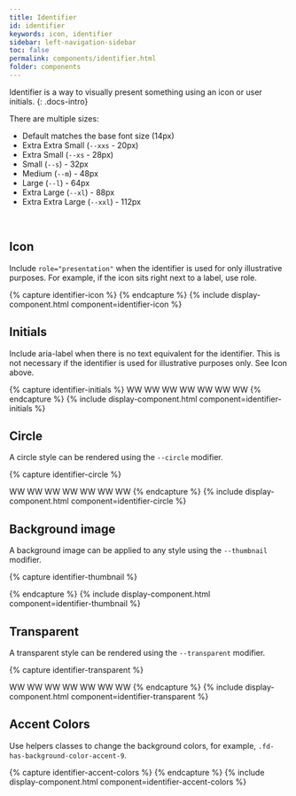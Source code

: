 ```yaml
---
title: Identifier
id: identifier
keywords: icon, identifier
sidebar: left-navigation-sidebar
toc: false
permalink: components/identifier.html
folder: components
---
```


Identifier is a way to visually present something using an icon or user initials.
{: .docs-intro}

There are multiple sizes:
- Default matches the base font size (14px)
- Extra Extra Small (`--xxs` - 20px)
- Extra Small (`--xs` - 28px)
- Small (`--s`) - 32px
- Medium (`--m`) - 48px
- Large (`--l`) - 64px
- Extra Large (`--xl`) - 88px
- Extra Extra Large (`--xxl`) - 112px

<br>

## Icon
Include `role="presentation"` when the identifier is used for only illustrative purposes. For example, if the icon sits right next to a label, use role.

{% capture identifier-icon %}
<span class=" fd-identifier--xxs sap-icon--washing-machine" role="presentation"></span>
<span class=" fd-identifier--xs sap-icon--washing-machine" role="presentation"></span>
<span class=" fd-identifier--s sap-icon--washing-machine" role="presentation"></span>
<span class=" fd-identifier--m sap-icon--washing-machine" role="presentation"></span>
<span class=" fd-identifier--l sap-icon--washing-machine" role="presentation"></span>
<span class=" fd-identifier--xl sap-icon--washing-machine" role="presentation"></span>
<span class=" fd-identifier--xxl sap-icon--washing-machine" role="presentation"></span>
{% endcapture %}
{% include display-component.html component=identifier-icon %}
<br>

## Initials
Include aria-label when there is no text equivalent for the identifier. This is not necessary if the identifier is used for illustrative purposes only. See Icon above.

{% capture identifier-initials %}
<span class=" fd-identifier--xxs" aria-label="Wendy Wallace">WW</span>
<span class=" fd-identifier--xs" aria-label="Wendy Wallace">WW</span>
<span class=" fd-identifier--s" aria-label="Wendy Wallace">WW</span>
<span class=" fd-identifier--m" aria-label="Wendy Wallace">WW</span>
<span class=" fd-identifier--l" aria-label="Wendy Wallace">WW</span>
<span class=" fd-identifier--xl" aria-label="Wendy Wallace">WW</span>
<span class=" fd-identifier--xxl" aria-label="Wendy Wallace">WW</span>
{% endcapture %}
{% include display-component.html component=identifier-initials %}
<br>

## Circle
A circle style can be rendered using the `--circle` modifier.

{% capture identifier-circle %}
<span class=" fd-identifier--xxs fd-identifier--circle sap-icon--money-bills" role="presentation"></span>
<span class=" fd-identifier--xs fd-identifier--circle sap-icon--money-bills" role="presentation"></span>
<span class=" fd-identifier--s fd-identifier--circle sap-icon--money-bills" role="presentation"></span>
<span class=" fd-identifier--m fd-identifier--circle sap-icon--money-bills" role="presentation"></span>
<span class=" fd-identifier--l fd-identifier--circle sap-icon--money-bills" role="presentation"></span>
<span class=" fd-identifier--l fd-identifier--circle sap-icon--money-bills" role="presentation"></span>
<span class=" fd-identifier--l fd-identifier--circle sap-icon--money-bills" role="presentation"></span>

<span class=" fd-identifier--xxs fd-identifier--circle" aria-label="Wendy Wallace">WW</span>
<span class=" fd-identifier--xs fd-identifier--circle" aria-label="Wendy Wallace">WW</span>
<span class=" fd-identifier--s fd-identifier--circle" aria-label="Wendy Wallace">WW</span>
<span class=" fd-identifier--m fd-identifier--circle" aria-label="Wendy Wallace">WW</span>
<span class=" fd-identifier--l fd-identifier--circle" aria-label="Wendy Wallace">WW</span>
<span class=" fd-identifier--xl fd-identifier--circle" aria-label="Wendy Wallace">WW</span>
<span class=" fd-identifier--xxl fd-identifier--circle" aria-label="Wendy Wallace">WW</span>
{% endcapture %}
{% include display-component.html component=identifier-circle %}
<br>


## Background image

A background image can be applied to any style using the `--thumbnail` modifier.

{% capture identifier-thumbnail %}
<span class=" fd-identifier--xxs fd-identifier--circle fd-identifier--thumbnail" style="background-image: url('{{site.baseurl}}/images/thumbs/headshot-male.jpg')" role="presentation" aria-label="John Doe"></span>
<span class=" fd-identifier--xs fd-identifier--circle fd-identifier--thumbnail" style="background-image: url('{{site.baseurl}}/images/thumbs/headshot-male.jpg')" role="presentation" aria-label="John Doe"></span>
<span class=" fd-identifier--s fd-identifier--circle fd-identifier--thumbnail" style="background-image: url('{{site.baseurl}}/images/thumbs/headshot-male.jpg')" role="presentation" aria-label="John Doe"></span>
<span class=" fd-identifier--m fd-identifier--circle fd-identifier--thumbnail" style="background-image: url('{{site.baseurl}}/images/thumbs/headshot-male.jpg')" role="presentation" aria-label="John Doe"></span>
<span class=" fd-identifier--l fd-identifier--circle fd-identifier--thumbnail" style="background-image: url('{{site.baseurl}}/images/thumbs/headshot-male.jpg')" role="presentation" aria-label="John Doe"></span>
<span class=" fd-identifier--xl fd-identifier--circle fd-identifier--thumbnail" style="background-image: url('{{site.baseurl}}/images/thumbs/headshot-male.jpg')" role="presentation" aria-label="John Doe"></span>
<span class=" fd-identifier--xxl fd-identifier--circle fd-identifier--thumbnail" style="background-image: url('{{site.baseurl}}/images/thumbs/headshot-male.jpg')" role="presentation" aria-label="John Doe"></span>


{% endcapture %}
{% include display-component.html component=identifier-thumbnail %}
<br>



## Transparent

A transparent style can be rendered using the `--transparent` modifier.

{% capture identifier-transparent %}
<span class=" fd-identifier--xxs fd-identifier--circle fd-identifier--transparent sap-icon--money-bills" role="presentation"></span>
<span class=" fd-identifier--xs fd-identifier--circle fd-identifier--transparent sap-icon--money-bills" role="presentation"></span>
<span class=" fd-identifier--s fd-identifier--circle fd-identifier--transparent sap-icon--money-bills" role="presentation"></span>
<span class=" fd-identifier--m fd-identifier--circle fd-identifier--transparent sap-icon--money-bills" role="presentation"></span>
<span class=" fd-identifier--l fd-identifier--circle fd-identifier--transparent sap-icon--money-bills" role="presentation"></span>
<span class=" fd-identifier--xl fd-identifier--circle fd-identifier--transparent sap-icon--money-bills" role="presentation"></span>
<span class=" fd-identifier--xxl fd-identifier--circle fd-identifier--transparent sap-icon--money-bills" role="presentation"></span>

<span class=" fd-identifier--xxs fd-identifier--circle fd-identifier--transparent" aria-label="Wendy Wallace">WW</span>
<span class=" fd-identifier--xs fd-identifier--circle fd-identifier--transparent" aria-label="Wendy Wallace">WW</span>
<span class=" fd-identifier--s fd-identifier--circle fd-identifier--transparent" aria-label="Wendy Wallace">WW</span>
<span class=" fd-identifier--m fd-identifier--circle fd-identifier--transparent" aria-label="Wendy Wallace">WW</span>
<span class=" fd-identifier--l fd-identifier--circle fd-identifier--transparent" aria-label="Wendy Wallace">WW</span>
<span class=" fd-identifier--xl fd-identifier--circle fd-identifier--transparent" aria-label="Wendy Wallace">WW</span>
<span class=" fd-identifier--xxl fd-identifier--circle fd-identifier--transparent" aria-label="Wendy Wallace">WW</span>
{% endcapture %}
{% include display-component.html component=identifier-transparent %}
<br>

## Accent Colors
Use helpers classes to change the background colors, for example, `.fd-has-background-color-accent-9`.

{% capture identifier-accent-colors %}
<span class=" fd-identifier--m sap-icon--money-bills fd-has-background-color-accent-1" role="presentation"></span>
<span class=" fd-identifier--m sap-icon--money-bills fd-has-background-color-accent-2" role="presentation"></span>
<span class=" fd-identifier--m sap-icon--money-bills fd-has-background-color-accent-3" role="presentation"></span>
<span class=" fd-identifier--m sap-icon--money-bills fd-has-background-color-accent-4" role="presentation"></span>
<span class=" fd-identifier--m sap-icon--money-bills fd-has-background-color-accent-5" role="presentation"></span>
<span class=" fd-identifier--m sap-icon--money-bills fd-has-background-color-accent-6" role="presentation"></span>
<span class=" fd-identifier--m sap-icon--money-bills fd-has-background-color-accent-7" role="presentation"></span>
<span class=" fd-identifier--m sap-icon--money-bills fd-has-background-color-accent-8" role="presentation"></span>
<span class=" fd-identifier--m sap-icon--money-bills fd-has-background-color-accent-9" role="presentation"></span>
{% endcapture %}
{% include display-component.html component=identifier-accent-colors %}
